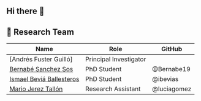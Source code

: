 ## Hi there 👋

## 👥 Research Team

| Name | Role | GitHub |
|------|------|--------|
| [Andrés Fuster Guilló] | Principal Investigator |
| [Bernabé Sanchez Sos](https://github.com/Bernabe19) | PhD Student | @Bernabe19 |
| [Ismael Beviá Ballesteros](https://github.com/ibevias) | PhD Student | @ibevias |
| [Mario Jerez Tallón](https://github.com/Mariojt72) | Research Assistant | @luciagomez |
